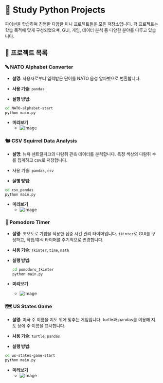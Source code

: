 # 🧠 Study Python Projects

파이썬을 학습하며 진행한 다양한 미니 프로젝트들을 모은 저장소입니다. 각 프로젝트는 학습 목적에 맞게 구성되었으며, GUI, 게임, 데이터 분석 등 다양한 분야를 다루고 있습니다.

## 📂 프로젝트 목록

### 🔤 NATO Alphabet Converter

- **설명**: 사용자로부터 입력받은 단어를 NATO 음성 알파벳으로 변환합니다.

- **사용 기술**: `pandas`

- **실행 방법**:

```bash
cd NATO-alphabet-start
python main.py
```

- **미리보기**
  - ![Image](https://github.com/user-attachments/assets/f8a9685f-dbe8-4ba5-900a-441a707672a3)


### 🐿️ CSV Squirrel Data Analysis

- **설명**: 뉴욕 센트럴파크의 다람쥐 관측 데이터를 분석합니다. 특정 색상의 다람쥐 수를 집계하고 csv로 저장합니다.

- 사용 기술: `pandas`, `csv`

- **실행 방법**:

```bash
cd csv_pandas
python main.py
```

- **미리보기**
  - ![Image](https://github.com/user-attachments/assets/cca6dd46-eca0-4c52-9847-53e29adb01d9)


### 🍅 Pomodoro Timer

- **설명**: 뽀모도로 기법을 적용한 집중 시간 관리 타이머입니다. `tkinter`로 GUI를 구성하고, 작업/휴식 타이머를 주기적으로 변경합니다.

- **사용 기술**: `Tkinter`, `time`, `math`

- **실행 방법**:

  ```bash
  cd pomodoro_tkinter
  python main.py
  ```

- **미리보기**
  - ![Image](https://github.com/user-attachments/assets/6f4966b4-3ea2-4a73-8b27-c0bc250fdf7e)


### 🗺️ US States Game

- **설명**: 미국 주 이름을 지도 위에 맞추는 게임입니다. turtle과 pandas를 이용해 지도 상에 주 이름을 표시합니다.

- **사용 기술**: `turtle`, `pandas`

- **실행 방법**:

```bash
cd us-states-game-start
python main.py
```

- **미리보기**
  - ![Image](https://github.com/user-attachments/assets/4902bca6-397f-4135-b09d-382ca7bf8401)

    